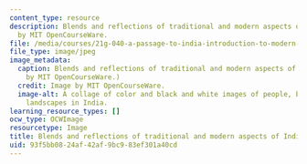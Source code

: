 ```yaml
---
content_type: resource
description: Blends and reflections of traditional and modern aspects of India. Image
  by MIT OpenCourseWare.
file: /media/courses/21g-040-a-passage-to-india-introduction-to-modern-indian-culture-and-society-spring-2012/93f5bb0824af42af9bc983ef301a40cd_21g-040s12-th.jpg
file_type: image/jpeg
image_metadata:
  caption: Blends and reflections of traditional and modern aspects of India. (Image
    by MIT OpenCourseWare.)
  credit: Image by MIT OpenCourseWare.
  image-alt: A collage of color and black and white images of people, buildings, and
    landscapes in India.
learning_resource_types: []
ocw_type: OCWImage
resourcetype: Image
title: Blends and reflections of traditional and modern aspects of India (thumbnail)
uid: 93f5bb08-24af-42af-9bc9-83ef301a40cd
---
```

